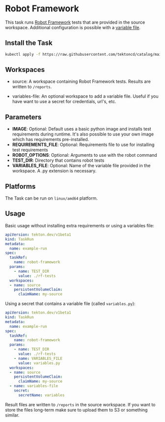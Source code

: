 # Robot Framework

This task runs [Robot Framework](https://robotframework.org/) tests that are provided in the source workspace. Additional configuration is possible with a [variable file](https://robotframework.org/robotframework/latest/RobotFrameworkUserGuide.html#resource-and-variable-files).

## Install the Task

```bash
kubectl apply -f https://raw.githubusercontent.com/tektoncd/catalog/main/task/robot-framework/0.1/robot-framework.yaml
```

## Workspaces

- source: A workspace containing Robot Framework tests. Results are written to `/reports`.

- variables-file: An optional workspace to add a variable file. Useful if you have want to use a secret for credentials, url's, etc.

## Parameters

- **IMAGE**: Optional: Default uses a basic python image and installs test requirements during runtime. It's also possible to use your own image which has requirements pre-installed.
- **REQUIREMENTS_FILE**: Optional: Requirements file to use for installing test requirements
- **ROBOT_OPTIONS**: Optional: Arguments to use with the robot command
- **TEST_DIR**: Directory that contains robot tests
- **VARIABLES_FILE**: Optional: Name of the variable file provided in the workspace. A .py extension is necessary.

## Platforms

The Task can be run on `linux/amd64` platform.

## Usage

Basic usage without installing extra requirements or using a variables file:

```yaml
apiVersion: tekton.dev/v1beta1
kind: TaskRun
metadata:
  name: example-run
spec:
  taskRef:
    name: robot-framework
  params:          
    - name: TEST_DIR
      value: ./rf-tests
  workspaces:
  - name: source
    persistentVolumeClaim:
      claimName: my-source
```

Using a secret that contains a variable file (called `variables.py`):

```yaml
apiVersion: tekton.dev/v1beta1
kind: TaskRun
metadata:
  name: example-run
spec:
  taskRef:
    name: robot-framework
  params:          
    - name: TEST_DIR
      value: ./rf-tests
    - name: VARIABLES_FILE
      value: variables.py
  workspaces:
  - name: source
    persistentVolumeClaim:
      claimName: my-source
  - name: variables-file
    secret:
      secretName: variables
```

Result files are written to `/reports` in the source workspace. If you want to store the files long-term make sure to upload them to S3 or something similar.